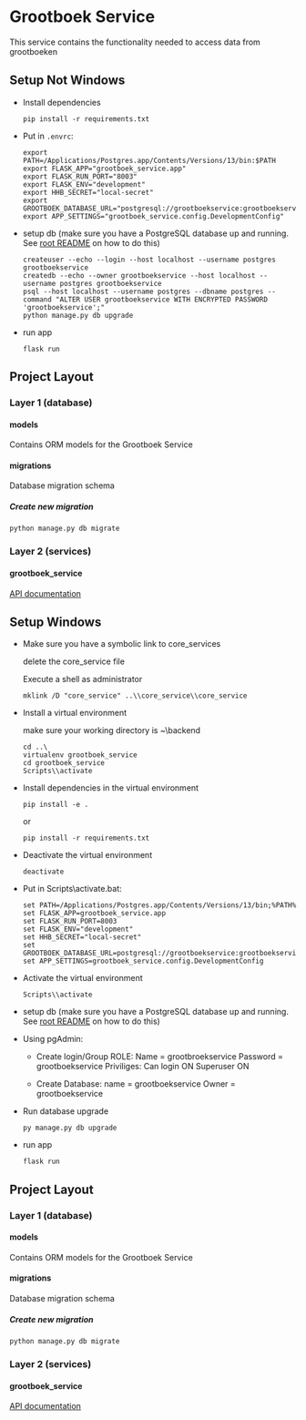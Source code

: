 # Grootboek Service

This service contains the functionality needed to access data from grootboeken
 
## Setup Not Windows

- Install dependencies
    ```shell
    pip install -r requirements.txt
    ```

- Put in `.envrc`:
    ```shell
    export PATH=/Applications/Postgres.app/Contents/Versions/13/bin:$PATH
    export FLASK_APP="grootboek_service.app"
    export FLASK_RUN_PORT="8003"
    export FLASK_ENV="development"
    export HHB_SECRET="local-secret"
    export GROOTBOEK_DATABASE_URL="postgresql://grootboekservice:grootboekservice@localhost/grootboekservice"
    export APP_SETTINGS="grootboek_service.config.DevelopmentConfig"
    ```

- setup db (make sure you have a PostgreSQL database up and running. See [root README](../../README.md) on how to do this)
    ```shell
    createuser --echo --login --host localhost --username postgres grootboekservice
    createdb --echo --owner grootboekservice --host localhost --username postgres grootboekservice
    psql --host localhost --username postgres --dbname postgres --command "ALTER USER grootboekservice WITH ENCRYPTED PASSWORD 'grootboekservice';"
    python manage.py db upgrade
    ```

- run app
    ```shell script
    flask run
    ```


## Project Layout

### Layer 1 (database)

#### models
Contains ORM models for the Grootboek Service

#### migrations
Database migration schema

##### Create new migration
```shell script
python manage.py db migrate
```


### Layer 2 (services)

#### grootboek_service
[API documentation](docs/openapi.yaml)


## Setup Windows
- Make sure you have a symbolic link to core_services

    delete the core_service file

    Execute a shell as administrator

    ```shell
    mklink /D "core_service" ..\\core_service\\core_service
    ```


- Install a virtual environment

    make sure your working directory is ~\backend

    ```shell
    cd ..\
    virtualenv grootboek_service
    cd grootboek_service
    Scripts\\activate
    ```

- Install dependencies in the virtual environment
    ```shell
    pip install -e .
    ```
    or
    ```shell
    pip install -r requirements.txt
    ```

- Deactivate the virtual environment
    ```shell
    deactivate
    ```

- Put in Scripts\activate.bat:
    ```shell
    set PATH=/Applications/Postgres.app/Contents/Versions/13/bin;%PATH%
    set FLASK_APP=grootboek_service.app
    set FLASK_RUN_PORT=8003
    set FLASK_ENV="development"
    set HHB_SECRET="local-secret"
    set GROOTBOEK_DATABASE_URL=postgresql://grootboekservice:grootboekservice@localhost/grootboekservice
    set APP_SETTINGS=grootboek_service.config.DevelopmentConfig
    ```

- Activate the virtual environment
    ```shell
    Scripts\\activate
    ```

- setup db (make sure you have a PostgreSQL database up and running. See [root README](../../README.md) on how to do this)

- Using pgAdmin:
    - Create login/Group ROLE:
    Name = grootbroekservice
    Password = grootboekservice
    Priviliges: Can login ON
                Superuser ON

    - Create Database:
    name = grootboekservice
    Owner = grootboekservice

- Run database upgrade
    ```shell
    py manage.py db upgrade
    ```

- run app
    ```shell script
    flask run
    ```


## Project Layout

### Layer 1 (database)

#### models
Contains ORM models for the Grootboek Service

#### migrations
Database migration schema

##### Create new migration
```shell script
python manage.py db migrate
```


### Layer 2 (services)

#### grootboek_service
[API documentation](docs/openapi.yaml)
